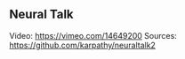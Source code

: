 ## Neural Talk 
Video: https://vimeo.com/14649200 
Sources: https://github.com/karpathy/neuraltalk2

